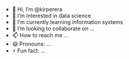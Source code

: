 - 👋 Hi, I’m @kirperera
- 👀 I’m interested in data science
- 🌱 I’m currently learning information systems
- 💞️ I’m looking to collaborate on ...
- 📫 How to reach me ...
- 😄 Pronouns: ...
- ⚡ Fun fact: ...

<!---
kirperera/kirperera is a ✨ special ✨ repository because its `README.md` (this file) appears on your GitHub profile.
You can click the Preview link to take a look at your changes.
--->
